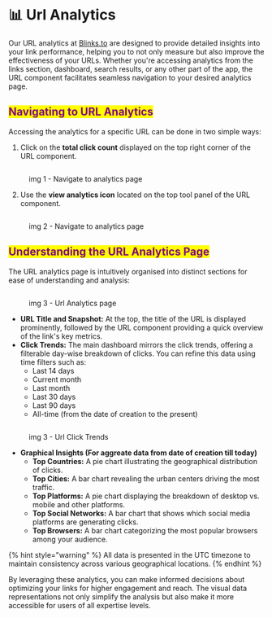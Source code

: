 # 📊 Url Analytics

Our URL analytics at [Blinks.to](http://blinks.to/) are designed to provide detailed insights into your link performance, helping you to not only measure but also improve the effectiveness of your URLs. Whether you're accessing analytics from the links section, dashboard, search results, or any other part of the app, the URL component facilitates seamless navigation to your desired analytics page.

## <mark style="color:purple;">Navigating to URL Analytics</mark>

Accessing the analytics for a specific URL can be done in two simple ways:

1. Click on the **total click count** displayed on the top right corner of the URL component.

<figure><img src="../.gitbook/assets/Screenshot 2023-11-05 at 1.40.25 PM.png" alt=""><figcaption><p>img 1 - Navigate to analytics page </p></figcaption></figure>

2. Use the **view analytics icon** located on the top tool panel of the URL component.

<figure><img src="../.gitbook/assets/Screenshot 2023-11-05 at 1.40.44 PM.png" alt=""><figcaption><p>img 2 - Navigate to analytics page </p></figcaption></figure>

## <mark style="color:purple;">Understanding the URL Analytics Page</mark>

The URL analytics page is intuitively organised into distinct sections for ease of understanding and analysis:

<figure><img src="../.gitbook/assets/Screenshot 2023-11-05 at 1.43.59 PM.png" alt=""><figcaption><p>img 3 - Url Analytics page</p></figcaption></figure>

* **URL Title and Snapshot:** At the top, the title of the URL is displayed prominently, followed by the URL component providing a quick overview of the link's key metrics.
* **Click Trends:** The main dashboard mirrors the click trends, offering a filterable day-wise breakdown of clicks. You can refine this data using time filters such as:
  * Last 14 days
  * Current month
  * Last month
  * Last 30 days
  * Last 90 days
  * All-time (from the date of creation to the present)

<figure><img src="../.gitbook/assets/Screenshot 2023-11-05 at 1.45.52 PM.png" alt=""><figcaption><p>img 3 - Url Click Trends</p></figcaption></figure>

* **Graphical Insights (For aggreate data from date of creation till today)**
  * **Top Countries:** A pie chart illustrating the geographical distribution of clicks.
  * **Top Cities:** A bar chart revealing the urban centers driving the most traffic.
  * **Top Platforms:** A pie chart displaying the breakdown of desktop vs. mobile and other platforms.
  * **Top Social Networks:** A bar chart that shows which social media platforms are generating clicks.
  * **Top Browsers:** A bar chart categorizing the most popular browsers among your audience.

{% hint style="warning" %}
All data is presented in the UTC timezone to maintain consistency across various geographical locations.
{% endhint %}

By leveraging these analytics, you can make informed decisions about optimizing your links for higher engagement and reach. The visual data representations not only simplify the analysis but also make it more accessible for users of all expertise levels.
